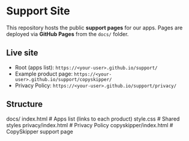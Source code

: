 # Support Site

This repository hosts the public **support pages** for our apps.
Pages are deployed via **GitHub Pages** from the `docs/` folder.

## Live site
- Root (apps list): `https://<your-user>.github.io/support/`
- Example product page: `https://<your-user>.github.io/support/copyskipper/`
- Privacy Policy: `https://<your-user>.github.io/support/privacy/`

## Structure
docs/
index.html           # Apps list (links to each product)
style.css            # Shared styles
privacy/index.html   # Privacy Policy
copyskipper/index.html   # CopySkipper support page
